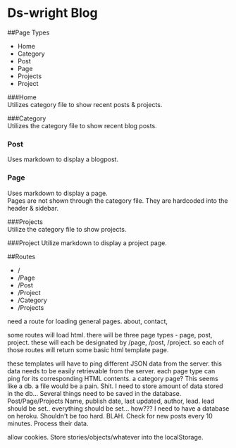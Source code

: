 # Ds-wright Blog

##Page Types

* Home
* Category 
* Post
* Page
* Projects
* Project

###Home  
Utilizes category file to show recent posts & projects.

###Category  
Utilizes the category file to show recent blog posts.

### Post
Uses markdown to display a blogpost.

### Page
Uses markdown to display a page.  
Pages are not shown through the category file. They are hardcoded into the header & sidebar.

###Projects  
Utilize the category file to show projects.

###Project
Utilize markdown to display a project page.


##Routes

* /
* /Page
* /Post
* /Project
* /Category
* /Projects

need a route for loading general pages.
about, contact, 

some routes will load html.
there will be three page types - page, post, project.
these will each be designated by /page, /post, /project.
so each of those routes will return some basic html template page.

these templates will have to ping different JSON data from the server.
this data needs to be easily retrievable from the server.
each page type can ping for its corresponding HTML contents.
a category page? This seems like a db.
a file would be a pain.
Shit. I need to store amount of data stored in the db...
Several things need to be saved in the database.
Post/Page/Projects
Name, publish date, last updated, author, lead.
lead should be set.. everything should be set... how???
I need to have a database on heroku.
Shouldn't be too hard. BLAH.
Check for new posts every 10 minutes. Process their data.

allow cookies. Store stories/objects/whatever into the localStorage.

